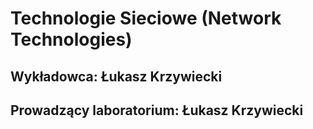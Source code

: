 # Technologie Sieciowe (Network Technologies)
## Wykładowca: Łukasz Krzywiecki
## Prowadzący laboratorium: Łukasz Krzywiecki
